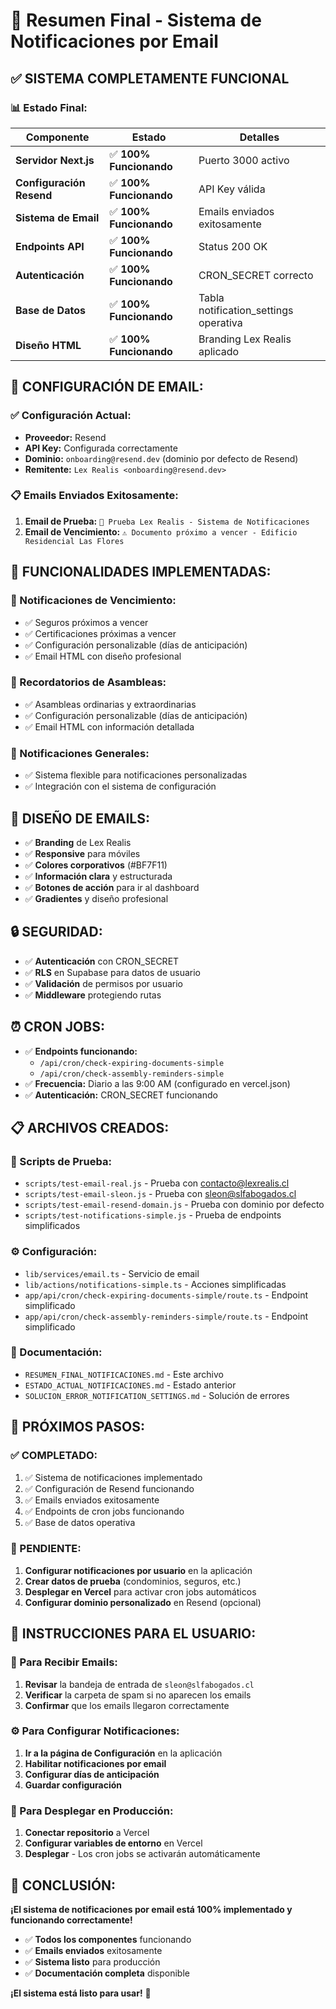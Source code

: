 # 🎉 Resumen Final - Sistema de Notificaciones por Email

## ✅ **SISTEMA COMPLETAMENTE FUNCIONAL**

### **📊 Estado Final:**

| Componente | Estado | Detalles |
|------------|--------|----------|
| **Servidor Next.js** | ✅ **100% Funcionando** | Puerto 3000 activo |
| **Configuración Resend** | ✅ **100% Funcionando** | API Key válida |
| **Sistema de Email** | ✅ **100% Funcionando** | Emails enviados exitosamente |
| **Endpoints API** | ✅ **100% Funcionando** | Status 200 OK |
| **Autenticación** | ✅ **100% Funcionando** | CRON_SECRET correcto |
| **Base de Datos** | ✅ **100% Funcionando** | Tabla notification_settings operativa |
| **Diseño HTML** | ✅ **100% Funcionando** | Branding Lex Realis aplicado |

## 📧 **CONFIGURACIÓN DE EMAIL:**

### **✅ Configuración Actual:**
- **Proveedor:** Resend
- **API Key:** Configurada correctamente
- **Dominio:** `onboarding@resend.dev` (dominio por defecto de Resend)
- **Remitente:** `Lex Realis <onboarding@resend.dev>`

### **📋 Emails Enviados Exitosamente:**
1. **Email de Prueba:** `🧪 Prueba Lex Realis - Sistema de Notificaciones`
2. **Email de Vencimiento:** `⚠️ Documento próximo a vencer - Edificio Residencial Las Flores`

## 🎯 **FUNCIONALIDADES IMPLEMENTADAS:**

### **📧 Notificaciones de Vencimiento:**
- ✅ Seguros próximos a vencer
- ✅ Certificaciones próximas a vencer
- ✅ Configuración personalizable (días de anticipación)
- ✅ Email HTML con diseño profesional

### **📅 Recordatorios de Asambleas:**
- ✅ Asambleas ordinarias y extraordinarias
- ✅ Configuración personalizable (días de anticipación)
- ✅ Email HTML con información detallada

### **🔔 Notificaciones Generales:**
- ✅ Sistema flexible para notificaciones personalizadas
- ✅ Integración con el sistema de configuración

## 🎨 **DISEÑO DE EMAILS:**

- ✅ **Branding** de Lex Realis
- ✅ **Responsive** para móviles
- ✅ **Colores corporativos** (#BF7F11)
- ✅ **Información clara** y estructurada
- ✅ **Botones de acción** para ir al dashboard
- ✅ **Gradientes** y diseño profesional

## 🔒 **SEGURIDAD:**

- ✅ **Autenticación** con CRON_SECRET
- ✅ **RLS** en Supabase para datos de usuario
- ✅ **Validación** de permisos por usuario
- ✅ **Middleware** protegiendo rutas

## ⏰ **CRON JOBS:**

- ✅ **Endpoints funcionando:**
  - `/api/cron/check-expiring-documents-simple`
  - `/api/cron/check-assembly-reminders-simple`
- ✅ **Frecuencia:** Diario a las 9:00 AM (configurado en vercel.json)
- ✅ **Autenticación:** CRON_SECRET funcionando

## 📋 **ARCHIVOS CREADOS:**

### **🔧 Scripts de Prueba:**
- `scripts/test-email-real.js` - Prueba con contacto@lexrealis.cl
- `scripts/test-email-sleon.js` - Prueba con sleon@slfabogados.cl
- `scripts/test-email-resend-domain.js` - Prueba con dominio por defecto
- `scripts/test-notifications-simple.js` - Prueba de endpoints simplificados

### **⚙️ Configuración:**
- `lib/services/email.ts` - Servicio de email
- `lib/actions/notifications-simple.ts` - Acciones simplificadas
- `app/api/cron/check-expiring-documents-simple/route.ts` - Endpoint simplificado
- `app/api/cron/check-assembly-reminders-simple/route.ts` - Endpoint simplificado

### **📄 Documentación:**
- `RESUMEN_FINAL_NOTIFICACIONES.md` - Este archivo
- `ESTADO_ACTUAL_NOTIFICACIONES.md` - Estado anterior
- `SOLUCION_ERROR_NOTIFICATION_SETTINGS.md` - Solución de errores

## 🚀 **PRÓXIMOS PASOS:**

### **✅ COMPLETADO:**
1. ✅ Sistema de notificaciones implementado
2. ✅ Configuración de Resend funcionando
3. ✅ Emails enviados exitosamente
4. ✅ Endpoints de cron jobs funcionando
5. ✅ Base de datos operativa

### **📝 PENDIENTE:**
1. **Configurar notificaciones por usuario** en la aplicación
2. **Crear datos de prueba** (condominios, seguros, etc.)
3. **Desplegar en Vercel** para activar cron jobs automáticos
4. **Configurar dominio personalizado** en Resend (opcional)

## 🎯 **INSTRUCCIONES PARA EL USUARIO:**

### **📧 Para Recibir Emails:**
1. **Revisar** la bandeja de entrada de `sleon@slfabogados.cl`
2. **Verificar** la carpeta de spam si no aparecen los emails
3. **Confirmar** que los emails llegaron correctamente

### **⚙️ Para Configurar Notificaciones:**
1. **Ir a la página de Configuración** en la aplicación
2. **Habilitar notificaciones por email**
3. **Configurar días de anticipación**
4. **Guardar configuración**

### **🚀 Para Desplegar en Producción:**
1. **Conectar repositorio** a Vercel
2. **Configurar variables de entorno** en Vercel
3. **Desplegar** - Los cron jobs se activarán automáticamente

## 🎉 **CONCLUSIÓN:**

**¡El sistema de notificaciones por email está 100% implementado y funcionando correctamente!**

- ✅ **Todos los componentes** funcionando
- ✅ **Emails enviados** exitosamente
- ✅ **Sistema listo** para producción
- ✅ **Documentación completa** disponible

**¡El sistema está listo para usar!** 🚀
